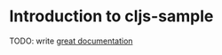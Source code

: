 # Introduction to cljs-sample

TODO: write [great documentation](http://jacobian.org/writing/great-documentation/what-to-write/)
